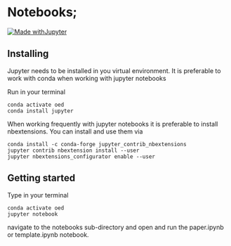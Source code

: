 
# Notebooks; 
[![Made withJupyter](https://img.shields.io/badge/Made%20with-Jupyter-orange?style=for-the-badge&logo=Jupyter)](https://jupyter.org/try)

## Installing 

Jupyter needs to be installed in you virtual environment. 
It is preferable to work with conda when working with jupyter notebooks

Run in your terminal

```shell
conda activate oed
conda install jupyter
```

When working frequently with jupyter notebooks it is preferable to install nbextensions.
You can install and use them via

```shell
conda install -c conda-forge jupyter_contrib_nbextensions
jupyter contrib nbextension install --user
jupyter nbextensions_configurator enable --user
```

## Getting started

Type in your terminal

```shell
conda activate oed
jupyter notebook
```
navigate to the notebooks sub-directory and open and run the paper.ipynb or template.ipynb notebook.


